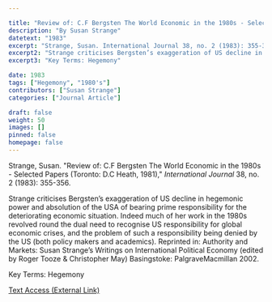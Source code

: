 ```yaml
---

title: "Review of: C.F Bergsten The World Economic in the 1980s - Selected Papers (Toronto: D.C Heath, 1981)"
description: "By Susan Strange"
datetext: "1983"
excerpt: "Strange, Susan. International Journal 38, no. 2 (1983): 355-356."
excerpt2: "Strange criticises Bergsten’s exaggeration of US decline in hegemonic power and absolution of the USA of bearing prime responsibility for the deteriorating economic situation. Indeed much of her work in the 1980s revolved round the dual need to recognise US responsibility for global economic crises, and the problem of such a responsibility being denied by the US (both policy makers and academics). Reprinted in: Authority and Markets: Susan Strange’s Writings on International Political Economy (edited by Roger Tooze & Christopher May) Basingstoke: PalgraveMacmillan 2002."
excerpt3: "Key Terms: Hegemony"

date: 1983
tags: ["Hegemony", "1980's"]
contributors: ["Susan Strange"]
categories: ["Journal Article"]

draft: false
weight: 50
images: []
pinned: false
homepage: false
---
```


Strange, Susan. "Review of: C.F Bergsten The World Economic in the 1980s - Selected Papers (Toronto: D.C Heath, 1981)," *International Journal* 38, no. 2 (1983): 355-356.

Strange criticises Bergsten’s exaggeration of US decline in hegemonic power and absolution of the USA of bearing prime responsibility for the deteriorating economic situation. Indeed much of her work in the 1980s revolved round the dual need to recognise US responsibility for global economic crises, and the problem of such a responsibility being denied by the US (both policy makers and academics). Reprinted in: Authority and Markets: Susan Strange’s Writings on International Political Economy (edited by Roger Tooze & Christopher May) Basingstoke: PalgraveMacmillan 2002.

Key Terms: Hegemony

[Text Access (External Link)](https://doi.org/10.1177/002070208303800210)
